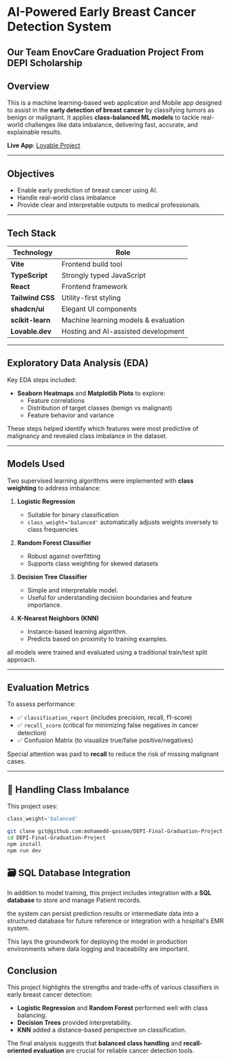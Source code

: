 # AI-Powered Early Breast Cancer Detection System 
## Our Team EnovCare Graduation Project From DEPI Scholarship

##  Overview

This is a machine learning-based web application and Mobile app designed to assist in the **early detection of breast cancer** by classifying tumors as benign or malignant. It applies **class-balanced ML models** to tackle real-world challenges like data imbalance, delivering fast, accurate, and explainable results.

 **Live App**: [Lovable Project](https://lovable.dev/projects/9d542c4e-2ce7-43d7-8e3d-8a8bdab77799)

---

##  Objectives

- Enable early prediction of breast cancer using AI.
- Handle real-world class imbalance 
- Provide clear and interpretable outputs to medical professionals.

---

##  Tech Stack

| Technology       | Role                                   |
|------------------|----------------------------------------|
| **Vite**         | Frontend build tool                    |
| **TypeScript**   | Strongly typed JavaScript              |
| **React**        | Frontend framework                     |
| **Tailwind CSS** | Utility-first styling                  |
| **shadcn/ui**    | Elegant UI components                  |
| **scikit-learn** | Machine learning models & evaluation   |
| **Lovable.dev**  | Hosting and AI-assisted development    |

---

##  Exploratory Data Analysis (EDA)

Key EDA steps included:

- **Seaborn Heatmaps** and **Matplotlib Plots** to explore:
  - Feature correlations
  - Distribution of target classes (benign vs malignant)
  - Feature behavior and variance

These steps helped identify which features were most predictive of malignancy and revealed class imbalance in the dataset.

---

##  Models Used

Two supervised learning algorithms were implemented with **class weighting** to address imbalance:

1. **Logistic Regression**
   - Suitable for binary classification
   - `class_weight='balanced'` automatically adjusts weights inversely to class frequencies

2. **Random Forest Classifier**
   - Robust against overfitting
   - Supports class weighting for skewed datasets
  
3. **Decision Tree Classifier**
   - Simple and interpretable model.
   - Useful for understanding decision boundaries and feature importance.

4. **K-Nearest Neighbors (KNN)**
   - Instance-based learning algorithm.
   - Predicts based on proximity to training examples.

all models were trained and evaluated using a traditional train/test split approach.

---

## Evaluation Metrics

To assess performance:

- ✅ `classification_report` (includes precision, recall, f1-score)
- ✅ `recall_score` (critical for minimizing false negatives in cancer detection)
- ✅ Confusion Matrix (to visualize true/false positive/negatives)

Special attention was paid to **recall** to reduce the risk of missing malignant cases.

---

## 🧠 Handling Class Imbalance

This project uses:
```python
class_weight='balanced'
```

```bash
git clone git@github.com:mohamedd-qassem/DEPI-Final-Graduation-Project.git
cd DEPI-Final-Graduation-Project
npm install
npm run dev
```

## 🗃 SQL Database Integration

In addition to model training, this project includes integration with a **SQL database** to store and manage  Patient records.

 the system can persist prediction results or intermediate data into a structured database for future reference or integration with a hospital's EMR system.

This lays the groundwork for deploying the model in production environments where data logging and traceability are important.


##  Conclusion

This project highlights the strengths and trade-offs of various classifiers in early breast cancer detection:

- **Logistic Regression** and **Random Forest** performed well with class balancing.
- **Decision Trees** provided interpretability.
- **KNN** added a distance-based perspective on classification.

The final analysis suggests that **balanced class handling** and **recall-oriented evaluation** are crucial for reliable cancer detection tools.

